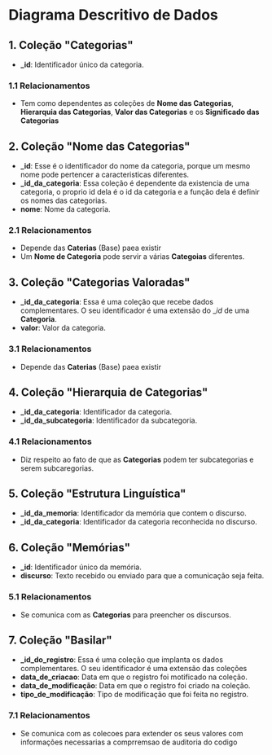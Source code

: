 # Diagrama Descritivo de Dados

## 1. **Coleção "Categorias"**

- **_id**: Identificador único da categoria.

### 1.1 Relacionamentos

- Tem como dependentes as coleções de **Nome das Categorias**, **Hierarquia das Categorias**, **Valor das Categorias** e os **Significado das Categorias**

## 2. **Coleção "Nome das Categorias"**

- **_id**: Esse é o identificador do nome da categoria, porque um mesmo nome pode pertencer a caracteristicas diferentes.
- **_id_da_categoria**: Essa coleção é dependente da existencia de uma categoria, o proprio id dela é o id da categoria e a função dela é definir os nomes das categorias.
- **nome**: Nome da categoria.

### 2.1 Relacionamentos

- Depende das **Caterias** (Base) paea existir
- Um **Nome de Categoria** pode servir a várias **Categoias** diferentes.

## 3. **Coleção "Categorias Valoradas"**

- **_id_da_categoria**: Essa é uma coleção que recebe dados complementares. O seu identificador é uma extensão do __id_ de uma **Categoria**.
- **valor**: Valor da categoria.

### 3.1 Relacionamentos

- Depende das **Caterias** (Base) paea existir

## 4. **Coleção "Hierarquia de Categorias"**

- **_id_da_categoria**: Identificador da categoria.
- **_id_da_subcategoria**: Identificador da subcategoria.

### 4.1 Relacionamentos

- Diz respeito ao fato de que as **Categorias** podem ter subcategorias e serem subcaregorias.

## 5. **Coleção "Estrutura Linguística"**

- **_id_da_memoria**: Identificador da memória que contem o discurso.
- **_id_da_categoria**: Identificador da categoria reconhecida no discurso.

## 6. **Coleção "Memórias"**

- **_id**: Identificador único da memória.
- **discurso**: Texto recebido ou enviado para que a comunicação seja feita.

### 5.1 Relacionamentos

- Se comunica com as **Categorias** para preencher os discursos.

## 7. **Coleção "Basilar"**

- **_id_do_registro**: Essa é uma coleção que implanta os dados complementares. O seu identificador é uma extensão das coleções
- **data_de_criacao**: Data em que o registro foi motificado na coleção.
- **data_de_modificação**: Data em que o registro foi criado na coleção.
- **tipo_de_modificação**: Tipo de modificação que foi feita no registro.

### 7.1 Relacionamentos

- Se comunica com as colecoes para extender os seus valores com informações necessarias a comprremsao de auditoria do codigo